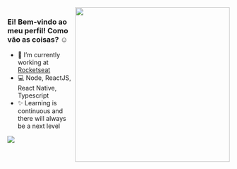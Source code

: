 
<img align="right" src="https://raw.githubusercontent.com/MicaelliMedeiros/micaellimedeiros/master/image/computer-illustration.png" width="350"/>

### Ei! Bem-vindo ao meu perfil! Como vão as coisas? ☺

- 🚀 I’m currently working at [Rocketseat](https://rocketseat.com.br/)
- 💻 Node, ReactJS, React Native, Typescript
- ✨ Learning is continuous and there will always be a next level

<a href="https://www.linkedin.com/in/rafaella-ballerini-45875016a" target="_blank"><img src="https://img.shields.io/badge/-LinkedIn-%230077B5?style=for-the-badge&logo=linkedin&logoColor=white" target="_blank"></a>
